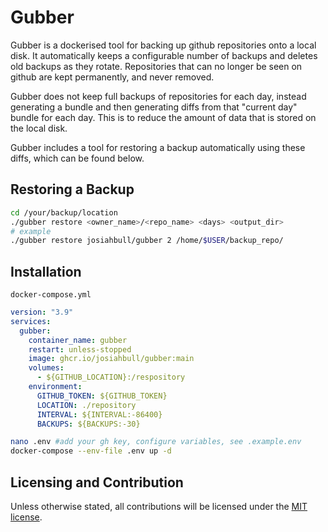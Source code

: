 # Gubber

Gubber is a dockerised tool for backing up github repositories onto a local disk. It automatically keeps a configurable number of backups and deletes old backups as they rotate. Repositories that can no longer be seen on github are kept permanently, and never removed.

Gubber does not keep full backups of repositories for each day, instead generating a bundle and then generating diffs from that "current day" bundle for each day. This is to reduce the amount of data that is stored on the local disk.

Gubber includes a tool for restoring a backup automatically using these diffs, which can be found below.

## Restoring a Backup
```bash
cd /your/backup/location
./gubber restore <owner_name>/<repo_name> <days> <output_dir>
# example
./gubber restore josiahbull/gubber 2 /home/$USER/backup_repo/
```

## Installation
`docker-compose.yml`
```yaml
version: "3.9"
services:
  gubber:
    container_name: gubber
    restart: unless-stopped
    image: ghcr.io/josiahbull/gubber:main
    volumes:
      - ${GITHUB_LOCATION}:/respository
    environment:
      GITHUB_TOKEN: ${GITHUB_TOKEN}
      LOCATION: ./repository
      INTERVAL: ${INTERVAL:-86400}
      BACKUPS: ${BACKUPS:-30}
```

```bash
nano .env #add your gh key, configure variables, see .example.env
docker-compose --env-file .env up -d
```

## Licensing and Contribution
Unless otherwise stated, all contributions will be licensed under the [MIT license](./LICENSE).